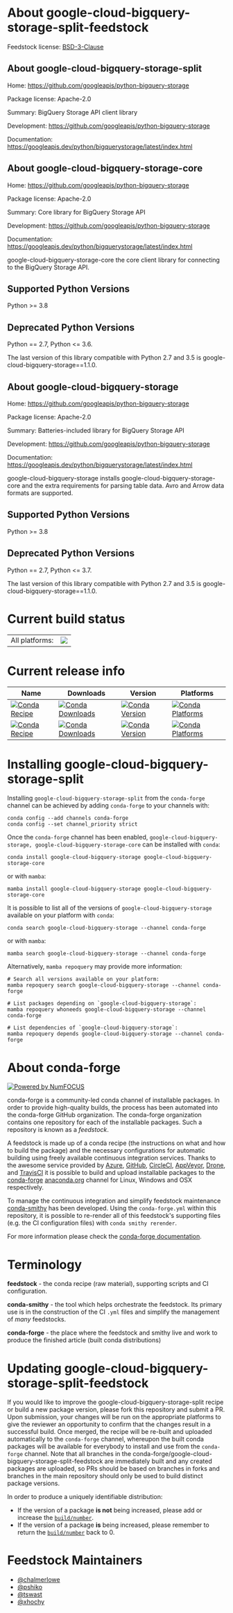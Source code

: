 About google-cloud-bigquery-storage-split-feedstock
===================================================

Feedstock license: [BSD-3-Clause](https://github.com/conda-forge/google-cloud-bigquery-storage-feedstock/blob/main/LICENSE.txt)


About google-cloud-bigquery-storage-split
-----------------------------------------

Home: https://github.com/googleapis/python-bigquery-storage

Package license: Apache-2.0

Summary: BigQuery Storage API client library

Development: https://github.com/googleapis/python-bigquery-storage

Documentation: https://googleapis.dev/python/bigquerystorage/latest/index.html

About google-cloud-bigquery-storage-core
----------------------------------------

Home: https://github.com/googleapis/python-bigquery-storage

Package license: Apache-2.0

Summary: Core library for BigQuery Storage API

Development: https://github.com/googleapis/python-bigquery-storage

Documentation: https://googleapis.dev/python/bigquerystorage/latest/index.html

google-cloud-bigquery-storage-core the core client library for connecting to the
BigQuery Storage API.

Supported Python Versions
-------------------------
Python >= 3.8

Deprecated Python Versions
--------------------------
Python == 2.7, Python <= 3.6.

The last version of this library compatible with Python 2.7
and 3.5 is google-cloud-bigquery-storage==1.1.0.


About google-cloud-bigquery-storage
-----------------------------------

Home: https://github.com/googleapis/python-bigquery-storage

Package license: Apache-2.0

Summary: Batteries-included library for BigQuery Storage API

Development: https://github.com/googleapis/python-bigquery-storage

Documentation: https://googleapis.dev/python/bigquerystorage/latest/index.html

google-cloud-bigquery-storage installs google-cloud-bigquery-storage-core and the extra requirements for
parsing table data. Avro and Arrow data formats are supported.

Supported Python Versions
-------------------------
Python >= 3.8

Deprecated Python Versions
--------------------------
Python == 2.7, Python <= 3.7.

The last version of this library compatible with Python 2.7
and 3.5 is google-cloud-bigquery-storage==1.1.0.


Current build status
====================


<table><tr><td>All platforms:</td>
    <td>
      <a href="https://dev.azure.com/conda-forge/feedstock-builds/_build/latest?definitionId=6331&branchName=main">
        <img src="https://dev.azure.com/conda-forge/feedstock-builds/_apis/build/status/google-cloud-bigquery-storage-feedstock?branchName=main">
      </a>
    </td>
  </tr>
</table>

Current release info
====================

| Name | Downloads | Version | Platforms |
| --- | --- | --- | --- |
| [![Conda Recipe](https://img.shields.io/badge/recipe-google--cloud--bigquery--storage-green.svg)](https://anaconda.org/conda-forge/google-cloud-bigquery-storage) | [![Conda Downloads](https://img.shields.io/conda/dn/conda-forge/google-cloud-bigquery-storage.svg)](https://anaconda.org/conda-forge/google-cloud-bigquery-storage) | [![Conda Version](https://img.shields.io/conda/vn/conda-forge/google-cloud-bigquery-storage.svg)](https://anaconda.org/conda-forge/google-cloud-bigquery-storage) | [![Conda Platforms](https://img.shields.io/conda/pn/conda-forge/google-cloud-bigquery-storage.svg)](https://anaconda.org/conda-forge/google-cloud-bigquery-storage) |
| [![Conda Recipe](https://img.shields.io/badge/recipe-google--cloud--bigquery--storage--core-green.svg)](https://anaconda.org/conda-forge/google-cloud-bigquery-storage-core) | [![Conda Downloads](https://img.shields.io/conda/dn/conda-forge/google-cloud-bigquery-storage-core.svg)](https://anaconda.org/conda-forge/google-cloud-bigquery-storage-core) | [![Conda Version](https://img.shields.io/conda/vn/conda-forge/google-cloud-bigquery-storage-core.svg)](https://anaconda.org/conda-forge/google-cloud-bigquery-storage-core) | [![Conda Platforms](https://img.shields.io/conda/pn/conda-forge/google-cloud-bigquery-storage-core.svg)](https://anaconda.org/conda-forge/google-cloud-bigquery-storage-core) |

Installing google-cloud-bigquery-storage-split
==============================================

Installing `google-cloud-bigquery-storage-split` from the `conda-forge` channel can be achieved by adding `conda-forge` to your channels with:

```
conda config --add channels conda-forge
conda config --set channel_priority strict
```

Once the `conda-forge` channel has been enabled, `google-cloud-bigquery-storage, google-cloud-bigquery-storage-core` can be installed with `conda`:

```
conda install google-cloud-bigquery-storage google-cloud-bigquery-storage-core
```

or with `mamba`:

```
mamba install google-cloud-bigquery-storage google-cloud-bigquery-storage-core
```

It is possible to list all of the versions of `google-cloud-bigquery-storage` available on your platform with `conda`:

```
conda search google-cloud-bigquery-storage --channel conda-forge
```

or with `mamba`:

```
mamba search google-cloud-bigquery-storage --channel conda-forge
```

Alternatively, `mamba repoquery` may provide more information:

```
# Search all versions available on your platform:
mamba repoquery search google-cloud-bigquery-storage --channel conda-forge

# List packages depending on `google-cloud-bigquery-storage`:
mamba repoquery whoneeds google-cloud-bigquery-storage --channel conda-forge

# List dependencies of `google-cloud-bigquery-storage`:
mamba repoquery depends google-cloud-bigquery-storage --channel conda-forge
```


About conda-forge
=================

[![Powered by
NumFOCUS](https://img.shields.io/badge/powered%20by-NumFOCUS-orange.svg?style=flat&colorA=E1523D&colorB=007D8A)](https://numfocus.org)

conda-forge is a community-led conda channel of installable packages.
In order to provide high-quality builds, the process has been automated into the
conda-forge GitHub organization. The conda-forge organization contains one repository
for each of the installable packages. Such a repository is known as a *feedstock*.

A feedstock is made up of a conda recipe (the instructions on what and how to build
the package) and the necessary configurations for automatic building using freely
available continuous integration services. Thanks to the awesome service provided by
[Azure](https://azure.microsoft.com/en-us/services/devops/), [GitHub](https://github.com/),
[CircleCI](https://circleci.com/), [AppVeyor](https://www.appveyor.com/),
[Drone](https://cloud.drone.io/welcome), and [TravisCI](https://travis-ci.com/)
it is possible to build and upload installable packages to the
[conda-forge](https://anaconda.org/conda-forge) [anaconda.org](https://anaconda.org/)
channel for Linux, Windows and OSX respectively.

To manage the continuous integration and simplify feedstock maintenance
[conda-smithy](https://github.com/conda-forge/conda-smithy) has been developed.
Using the ``conda-forge.yml`` within this repository, it is possible to re-render all of
this feedstock's supporting files (e.g. the CI configuration files) with ``conda smithy rerender``.

For more information please check the [conda-forge documentation](https://conda-forge.org/docs/).

Terminology
===========

**feedstock** - the conda recipe (raw material), supporting scripts and CI configuration.

**conda-smithy** - the tool which helps orchestrate the feedstock.
                   Its primary use is in the construction of the CI ``.yml`` files
                   and simplify the management of *many* feedstocks.

**conda-forge** - the place where the feedstock and smithy live and work to
                  produce the finished article (built conda distributions)


Updating google-cloud-bigquery-storage-split-feedstock
======================================================

If you would like to improve the google-cloud-bigquery-storage-split recipe or build a new
package version, please fork this repository and submit a PR. Upon submission,
your changes will be run on the appropriate platforms to give the reviewer an
opportunity to confirm that the changes result in a successful build. Once
merged, the recipe will be re-built and uploaded automatically to the
`conda-forge` channel, whereupon the built conda packages will be available for
everybody to install and use from the `conda-forge` channel.
Note that all branches in the conda-forge/google-cloud-bigquery-storage-split-feedstock are
immediately built and any created packages are uploaded, so PRs should be based
on branches in forks and branches in the main repository should only be used to
build distinct package versions.

In order to produce a uniquely identifiable distribution:
 * If the version of a package **is not** being increased, please add or increase
   the [``build/number``](https://docs.conda.io/projects/conda-build/en/latest/resources/define-metadata.html#build-number-and-string).
 * If the version of a package **is** being increased, please remember to return
   the [``build/number``](https://docs.conda.io/projects/conda-build/en/latest/resources/define-metadata.html#build-number-and-string)
   back to 0.

Feedstock Maintainers
=====================

* [@chalmerlowe](https://github.com/chalmerlowe/)
* [@pshiko](https://github.com/pshiko/)
* [@tswast](https://github.com/tswast/)
* [@xhochy](https://github.com/xhochy/)

